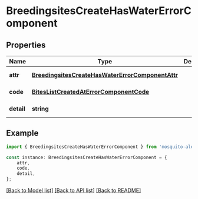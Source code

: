 # BreedingsitesCreateHasWaterErrorComponent


## Properties

Name | Type | Description | Notes
------------ | ------------- | ------------- | -------------
**attr** | [**BreedingsitesCreateHasWaterErrorComponentAttr**](BreedingsitesCreateHasWaterErrorComponentAttr.md) |  | [default to undefined]
**code** | [**BitesListCreatedAtErrorComponentCode**](BitesListCreatedAtErrorComponentCode.md) |  | [default to undefined]
**detail** | **string** |  | [default to undefined]

## Example

```typescript
import { BreedingsitesCreateHasWaterErrorComponent } from 'mosquito-alert';

const instance: BreedingsitesCreateHasWaterErrorComponent = {
    attr,
    code,
    detail,
};
```

[[Back to Model list]](../README.md#documentation-for-models) [[Back to API list]](../README.md#documentation-for-api-endpoints) [[Back to README]](../README.md)
